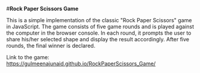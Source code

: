 #**Rock Paper Scissors Game**


This is a simple implementation of the classic "Rock Paper Scissors" game in JavaScript. The game consists of five game rounds and is played against the computer
in the browser console. 
In each round, it prompts the user to share his/her selected shape and display the result accordingly. After five rounds, the final winner is declared.


Link to the game:
https://gulmeenajunaid.github.io/RockPaperScissors_Game/

